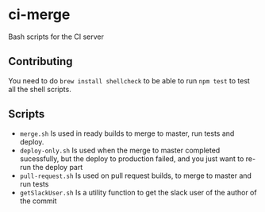 # ci-merge

Bash scripts for the CI server

## Contributing

You need to do `brew install shellcheck` to be able to run `npm test` to test all the shell scripts.

## Scripts

- `merge.sh` Is used in ready builds to merge to master, run tests and deploy.
- `deploy-only.sh` Is used when the merge to master completed sucessfully, but the deploy to production failed, and you just want to re-run the deploy part
- `pull-request.sh` Is used on pull request builds, to merge to master and run tests
- `getSlackUser.sh` Is a utility function to get the slack user of the author of the commit